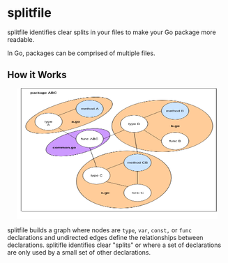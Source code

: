 # splitfile

splitfile identifies clear splits in your files to make your Go package more readable.

In Go, packages can be comprised of multiple files.

## How it Works

<p align="center">
  <img width="460" height="300" src="https://github.com/mccurdyc/splitfile/blob/master/docs/imgs/splitfile-graph.png?raw=true">
</p>

splitfile builds a graph where nodes are `type`, `var`, `const,` or `func` declarations
and undirected edges define the relationships between declarations. splitifle identifies
clear "splits" or where a set of declarations are only used by a small set of other
declarations.
